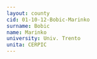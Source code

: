 ```yaml
---
layout: county 
cid: 01-10-12-Bobic-Marinko
surname: Bobic
name: Marinko
university: Univ. Trento
unita: CERPIC
---
```

